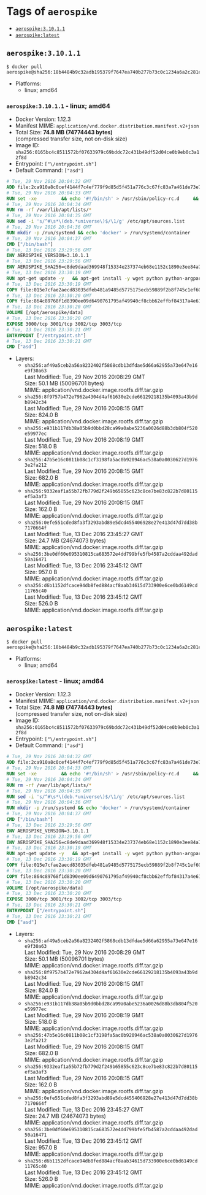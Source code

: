 <!-- THIS FILE IS GENERATED VIA './update-remote.sh' -->

# Tags of `aerospike`

-	[`aerospike:3.10.1.1`](#aerospike31011)
-	[`aerospike:latest`](#aerospikelatest)

## `aerospike:3.10.1.1`

```console
$ docker pull aerospike@sha256:18b4484b9c32adb195379f7647ea740b277b73c0c1234a6a2c281e6067a5331f
```

-	Platforms:
	-	linux; amd64

### `aerospike:3.10.1.1` - linux; amd64

-	Docker Version: 1.12.3
-	Manifest MIME: `application/vnd.docker.distribution.manifest.v2+json`
-	Total Size: **74.8 MB (74774443 bytes)**  
	(compressed transfer size, not on-disk size)
-	Image ID: `sha256:0165bc4c8511572bf07633979c69bddc72c431b49df52d04ce0b9eb0c3a12f8d`
-	Entrypoint: `["\/entrypoint.sh"]`
-	Default Command: `["asd"]`

```dockerfile
# Tue, 29 Nov 2016 20:04:32 GMT
ADD file:2ca910a8c0cef4144f7c4ef779f9d85d5f451a776c3c67fc83a7a461de73e7d7 in / 
# Tue, 29 Nov 2016 20:04:33 GMT
RUN set -xe 		&& echo '#!/bin/sh' > /usr/sbin/policy-rc.d 	&& echo 'exit 101' >> /usr/sbin/policy-rc.d 	&& chmod +x /usr/sbin/policy-rc.d 		&& dpkg-divert --local --rename --add /sbin/initctl 	&& cp -a /usr/sbin/policy-rc.d /sbin/initctl 	&& sed -i 's/^exit.*/exit 0/' /sbin/initctl 		&& echo 'force-unsafe-io' > /etc/dpkg/dpkg.cfg.d/docker-apt-speedup 		&& echo 'DPkg::Post-Invoke { "rm -f /var/cache/apt/archives/*.deb /var/cache/apt/archives/partial/*.deb /var/cache/apt/*.bin || true"; };' > /etc/apt/apt.conf.d/docker-clean 	&& echo 'APT::Update::Post-Invoke { "rm -f /var/cache/apt/archives/*.deb /var/cache/apt/archives/partial/*.deb /var/cache/apt/*.bin || true"; };' >> /etc/apt/apt.conf.d/docker-clean 	&& echo 'Dir::Cache::pkgcache ""; Dir::Cache::srcpkgcache "";' >> /etc/apt/apt.conf.d/docker-clean 		&& echo 'Acquire::Languages "none";' > /etc/apt/apt.conf.d/docker-no-languages 		&& echo 'Acquire::GzipIndexes "true"; Acquire::CompressionTypes::Order:: "gz";' > /etc/apt/apt.conf.d/docker-gzip-indexes 		&& echo 'Apt::AutoRemove::SuggestsImportant "false";' > /etc/apt/apt.conf.d/docker-autoremove-suggests
# Tue, 29 Nov 2016 20:04:34 GMT
RUN rm -rf /var/lib/apt/lists/*
# Tue, 29 Nov 2016 20:04:35 GMT
RUN sed -i 's/^#\s*\(deb.*universe\)$/\1/g' /etc/apt/sources.list
# Tue, 29 Nov 2016 20:04:36 GMT
RUN mkdir -p /run/systemd && echo 'docker' > /run/systemd/container
# Tue, 29 Nov 2016 20:04:37 GMT
CMD ["/bin/bash"]
# Tue, 13 Dec 2016 23:29:56 GMT
ENV AEROSPIKE_VERSION=3.10.1.1
# Tue, 13 Dec 2016 23:29:56 GMT
ENV AEROSPIKE_SHA256=c8de9daad369948f15334e237374eb68e1152c1890e3ee84a77aee349e315704
# Tue, 13 Dec 2016 23:30:19 GMT
RUN apt-get update -y   && apt-get install -y wget python python-argparse python-bcrypt logrotate net-tools iproute2 iputils-ping   && wget "https://www.aerospike.com/artifacts/aerospike-server-community/${AEROSPIKE_VERSION}/aerospike-server-community-${AEROSPIKE_VERSION}-ubuntu16.04.tgz" -O aerospike-server.tgz   && echo "$AEROSPIKE_SHA256 *aerospike-server.tgz" | sha256sum -c -   && mkdir aerospike   && tar xzf aerospike-server.tgz --strip-components=1 -C aerospike   && dpkg -i aerospike/aerospike-server-*.deb   && dpkg -i aerospike/aerospike-tools-*.deb   && mkdir -p /var/log/aerospike/   && mkdir -p /var/run/aerospike/   && rm -rf aerospike-server.tgz aerospike /var/lib/apt/lists/*   && dpkg -r wget openssl ca-certificates   && dpkg --purge wget ca-certificates openssl   && apt-get purge -y
# Tue, 13 Dec 2016 23:30:19 GMT
COPY file:015e7cfae2aecd83035dfeb481a9485d5775175ecb59889f2b8f745c1ef60573 in /etc/aerospike/aerospike.conf 
# Tue, 13 Dec 2016 23:30:20 GMT
COPY file:864c89768f1d8390ee09d6490761795af49940cf8cbb62effbf84317a4e61cd2 in /entrypoint.sh 
# Tue, 13 Dec 2016 23:30:20 GMT
VOLUME [/opt/aerospike/data]
# Tue, 13 Dec 2016 23:30:20 GMT
EXPOSE 3000/tcp 3001/tcp 3002/tcp 3003/tcp
# Tue, 13 Dec 2016 23:30:21 GMT
ENTRYPOINT ["/entrypoint.sh"]
# Tue, 13 Dec 2016 23:30:21 GMT
CMD ["asd"]
```

-	Layers:
	-	`sha256:af49a5ceb2a56a8232402f5868cdb13dfdae5d66a62955a73e647e16e9f30a63`  
		Last Modified: Tue, 29 Nov 2016 20:08:29 GMT  
		Size: 50.1 MB (50096701 bytes)  
		MIME: application/vnd.docker.image.rootfs.diff.tar.gzip
	-	`sha256:8f9757b472e7962a4304d4af61630e2cde66129218135b4093a43b9db8942c34`  
		Last Modified: Tue, 29 Nov 2016 20:08:15 GMT  
		Size: 824.0 B  
		MIME: application/vnd.docker.image.rootfs.diff.tar.gzip
	-	`sha256:e931b117db38a05b9d0bbd28ca99a0abe5236a0026d88b3db804f520e59977ec`  
		Last Modified: Tue, 29 Nov 2016 20:08:19 GMT  
		Size: 518.0 B  
		MIME: application/vnd.docker.image.rootfs.diff.tar.gzip
	-	`sha256:47b5e16c0811b08c1cf3198fa5ac0b920946ac538a0a0030627d19763e2fa212`  
		Last Modified: Tue, 29 Nov 2016 20:08:15 GMT  
		Size: 682.0 B  
		MIME: application/vnd.docker.image.rootfs.diff.tar.gzip
	-	`sha256:9332eaf1a55b72fb779d2f249b65855c623c8ce7be83c822b7d80115ef5a3af3`  
		Last Modified: Tue, 29 Nov 2016 20:08:15 GMT  
		Size: 162.0 B  
		MIME: application/vnd.docker.image.rootfs.diff.tar.gzip
	-	`sha256:0efe551cded8fa3f3293abd89e5dcd455406928e27e413d47d7dd38b7170664f`  
		Last Modified: Tue, 13 Dec 2016 23:45:27 GMT  
		Size: 24.7 MB (24674073 bytes)  
		MIME: application/vnd.docker.image.rootfs.diff.tar.gzip
	-	`sha256:3be0df60e695310815ca683572e4dd799bfe5fb4587a2cddaa492dad50a16471`  
		Last Modified: Tue, 13 Dec 2016 23:45:12 GMT  
		Size: 957.0 B  
		MIME: application/vnd.docker.image.rootfs.diff.tar.gzip
	-	`sha256:d6b1152dfcace94db8fed884acf8aab34615d733900e6ce0bd6149cd11765c40`  
		Last Modified: Tue, 13 Dec 2016 23:45:12 GMT  
		Size: 526.0 B  
		MIME: application/vnd.docker.image.rootfs.diff.tar.gzip

## `aerospike:latest`

```console
$ docker pull aerospike@sha256:18b4484b9c32adb195379f7647ea740b277b73c0c1234a6a2c281e6067a5331f
```

-	Platforms:
	-	linux; amd64

### `aerospike:latest` - linux; amd64

-	Docker Version: 1.12.3
-	Manifest MIME: `application/vnd.docker.distribution.manifest.v2+json`
-	Total Size: **74.8 MB (74774443 bytes)**  
	(compressed transfer size, not on-disk size)
-	Image ID: `sha256:0165bc4c8511572bf07633979c69bddc72c431b49df52d04ce0b9eb0c3a12f8d`
-	Entrypoint: `["\/entrypoint.sh"]`
-	Default Command: `["asd"]`

```dockerfile
# Tue, 29 Nov 2016 20:04:32 GMT
ADD file:2ca910a8c0cef4144f7c4ef779f9d85d5f451a776c3c67fc83a7a461de73e7d7 in / 
# Tue, 29 Nov 2016 20:04:33 GMT
RUN set -xe 		&& echo '#!/bin/sh' > /usr/sbin/policy-rc.d 	&& echo 'exit 101' >> /usr/sbin/policy-rc.d 	&& chmod +x /usr/sbin/policy-rc.d 		&& dpkg-divert --local --rename --add /sbin/initctl 	&& cp -a /usr/sbin/policy-rc.d /sbin/initctl 	&& sed -i 's/^exit.*/exit 0/' /sbin/initctl 		&& echo 'force-unsafe-io' > /etc/dpkg/dpkg.cfg.d/docker-apt-speedup 		&& echo 'DPkg::Post-Invoke { "rm -f /var/cache/apt/archives/*.deb /var/cache/apt/archives/partial/*.deb /var/cache/apt/*.bin || true"; };' > /etc/apt/apt.conf.d/docker-clean 	&& echo 'APT::Update::Post-Invoke { "rm -f /var/cache/apt/archives/*.deb /var/cache/apt/archives/partial/*.deb /var/cache/apt/*.bin || true"; };' >> /etc/apt/apt.conf.d/docker-clean 	&& echo 'Dir::Cache::pkgcache ""; Dir::Cache::srcpkgcache "";' >> /etc/apt/apt.conf.d/docker-clean 		&& echo 'Acquire::Languages "none";' > /etc/apt/apt.conf.d/docker-no-languages 		&& echo 'Acquire::GzipIndexes "true"; Acquire::CompressionTypes::Order:: "gz";' > /etc/apt/apt.conf.d/docker-gzip-indexes 		&& echo 'Apt::AutoRemove::SuggestsImportant "false";' > /etc/apt/apt.conf.d/docker-autoremove-suggests
# Tue, 29 Nov 2016 20:04:34 GMT
RUN rm -rf /var/lib/apt/lists/*
# Tue, 29 Nov 2016 20:04:35 GMT
RUN sed -i 's/^#\s*\(deb.*universe\)$/\1/g' /etc/apt/sources.list
# Tue, 29 Nov 2016 20:04:36 GMT
RUN mkdir -p /run/systemd && echo 'docker' > /run/systemd/container
# Tue, 29 Nov 2016 20:04:37 GMT
CMD ["/bin/bash"]
# Tue, 13 Dec 2016 23:29:56 GMT
ENV AEROSPIKE_VERSION=3.10.1.1
# Tue, 13 Dec 2016 23:29:56 GMT
ENV AEROSPIKE_SHA256=c8de9daad369948f15334e237374eb68e1152c1890e3ee84a77aee349e315704
# Tue, 13 Dec 2016 23:30:19 GMT
RUN apt-get update -y   && apt-get install -y wget python python-argparse python-bcrypt logrotate net-tools iproute2 iputils-ping   && wget "https://www.aerospike.com/artifacts/aerospike-server-community/${AEROSPIKE_VERSION}/aerospike-server-community-${AEROSPIKE_VERSION}-ubuntu16.04.tgz" -O aerospike-server.tgz   && echo "$AEROSPIKE_SHA256 *aerospike-server.tgz" | sha256sum -c -   && mkdir aerospike   && tar xzf aerospike-server.tgz --strip-components=1 -C aerospike   && dpkg -i aerospike/aerospike-server-*.deb   && dpkg -i aerospike/aerospike-tools-*.deb   && mkdir -p /var/log/aerospike/   && mkdir -p /var/run/aerospike/   && rm -rf aerospike-server.tgz aerospike /var/lib/apt/lists/*   && dpkg -r wget openssl ca-certificates   && dpkg --purge wget ca-certificates openssl   && apt-get purge -y
# Tue, 13 Dec 2016 23:30:19 GMT
COPY file:015e7cfae2aecd83035dfeb481a9485d5775175ecb59889f2b8f745c1ef60573 in /etc/aerospike/aerospike.conf 
# Tue, 13 Dec 2016 23:30:20 GMT
COPY file:864c89768f1d8390ee09d6490761795af49940cf8cbb62effbf84317a4e61cd2 in /entrypoint.sh 
# Tue, 13 Dec 2016 23:30:20 GMT
VOLUME [/opt/aerospike/data]
# Tue, 13 Dec 2016 23:30:20 GMT
EXPOSE 3000/tcp 3001/tcp 3002/tcp 3003/tcp
# Tue, 13 Dec 2016 23:30:21 GMT
ENTRYPOINT ["/entrypoint.sh"]
# Tue, 13 Dec 2016 23:30:21 GMT
CMD ["asd"]
```

-	Layers:
	-	`sha256:af49a5ceb2a56a8232402f5868cdb13dfdae5d66a62955a73e647e16e9f30a63`  
		Last Modified: Tue, 29 Nov 2016 20:08:29 GMT  
		Size: 50.1 MB (50096701 bytes)  
		MIME: application/vnd.docker.image.rootfs.diff.tar.gzip
	-	`sha256:8f9757b472e7962a4304d4af61630e2cde66129218135b4093a43b9db8942c34`  
		Last Modified: Tue, 29 Nov 2016 20:08:15 GMT  
		Size: 824.0 B  
		MIME: application/vnd.docker.image.rootfs.diff.tar.gzip
	-	`sha256:e931b117db38a05b9d0bbd28ca99a0abe5236a0026d88b3db804f520e59977ec`  
		Last Modified: Tue, 29 Nov 2016 20:08:19 GMT  
		Size: 518.0 B  
		MIME: application/vnd.docker.image.rootfs.diff.tar.gzip
	-	`sha256:47b5e16c0811b08c1cf3198fa5ac0b920946ac538a0a0030627d19763e2fa212`  
		Last Modified: Tue, 29 Nov 2016 20:08:15 GMT  
		Size: 682.0 B  
		MIME: application/vnd.docker.image.rootfs.diff.tar.gzip
	-	`sha256:9332eaf1a55b72fb779d2f249b65855c623c8ce7be83c822b7d80115ef5a3af3`  
		Last Modified: Tue, 29 Nov 2016 20:08:15 GMT  
		Size: 162.0 B  
		MIME: application/vnd.docker.image.rootfs.diff.tar.gzip
	-	`sha256:0efe551cded8fa3f3293abd89e5dcd455406928e27e413d47d7dd38b7170664f`  
		Last Modified: Tue, 13 Dec 2016 23:45:27 GMT  
		Size: 24.7 MB (24674073 bytes)  
		MIME: application/vnd.docker.image.rootfs.diff.tar.gzip
	-	`sha256:3be0df60e695310815ca683572e4dd799bfe5fb4587a2cddaa492dad50a16471`  
		Last Modified: Tue, 13 Dec 2016 23:45:12 GMT  
		Size: 957.0 B  
		MIME: application/vnd.docker.image.rootfs.diff.tar.gzip
	-	`sha256:d6b1152dfcace94db8fed884acf8aab34615d733900e6ce0bd6149cd11765c40`  
		Last Modified: Tue, 13 Dec 2016 23:45:12 GMT  
		Size: 526.0 B  
		MIME: application/vnd.docker.image.rootfs.diff.tar.gzip
